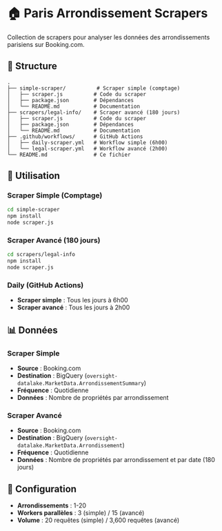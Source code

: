 # 🏠 Paris Arrondissement Scrapers

Collection de scrapers pour analyser les données des arrondissements parisiens sur Booking.com.

## 📁 Structure

```
.
├── simple-scraper/          # Scraper simple (comptage)
│   ├── scraper.js          # Code du scraper
│   ├── package.json        # Dépendances
│   └── README.md           # Documentation
├── scrapers/legal-info/    # Scraper avancé (180 jours)
│   ├── scraper.js          # Code du scraper
│   ├── package.json        # Dépendances
│   └── README.md           # Documentation
├── .github/workflows/      # GitHub Actions
│   ├── daily-scraper.yml   # Workflow simple (6h00)
│   └── legal-scraper.yml   # Workflow avancé (2h00)
└── README.md               # Ce fichier
```

## 🚀 Utilisation

### Scraper Simple (Comptage)
```bash
cd simple-scraper
npm install
node scraper.js
```

### Scraper Avancé (180 jours)
```bash
cd scrapers/legal-info
npm install
node scraper.js
```

### Daily (GitHub Actions)
- **Scraper simple** : Tous les jours à 6h00
- **Scraper avancé** : Tous les jours à 2h00

## 📊 Données

### Scraper Simple
- **Source** : Booking.com
- **Destination** : BigQuery (`oversight-datalake.MarketData.ArrondissementSummary`)
- **Fréquence** : Quotidienne
- **Données** : Nombre de propriétés par arrondissement

### Scraper Avancé
- **Source** : Booking.com
- **Destination** : BigQuery (`oversight-datalake.MarketData.Arrondissement`)
- **Fréquence** : Quotidienne
- **Données** : Nombre de propriétés par arrondissement et par date (180 jours)

## 🔧 Configuration

- **Arrondissements** : 1-20
- **Workers parallèles** : 3 (simple) / 15 (avancé)
- **Volume** : 20 requêtes (simple) / 3,600 requêtes (avancé)
